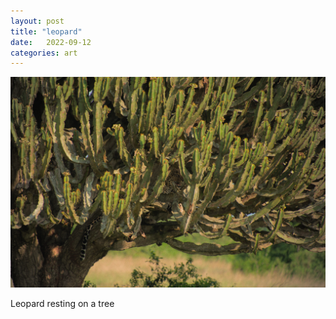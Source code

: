 ```yaml
---
layout: post
title: "leopard"
date:   2022-09-12
categories: art
---
```


![leopard](/img/arts/uganda/leopard.jpg)

<span class='image-details'>
Leopard resting on a tree
</span>

